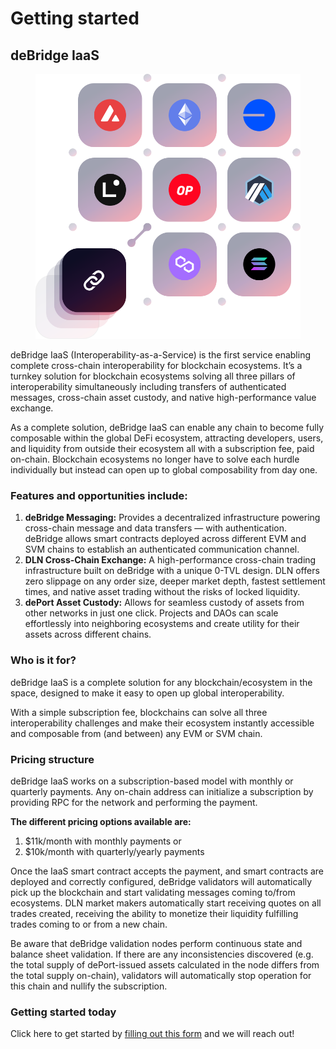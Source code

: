 # Getting started

## deBridge IaaS

<figure><img src="../.gitbook/assets/iaas-head.svg" alt=""><figcaption></figcaption></figure>

deBridge IaaS (Interoperability-as-a-Service) is the first service enabling complete cross-chain interoperability for blockchain ecosystems. It’s a turnkey solution for blockchain ecosystems solving all three pillars of interoperability simultaneously including transfers of authenticated messages, cross-chain asset custody, and native high-performance value exchange.&#x20;

As a complete solution, deBridge IaaS can enable any chain to become fully composable within the global DeFi ecosystem, attracting developers, users, and liquidity from outside their ecosystem all with a subscription fee, paid on-chain. Blockchain ecosystems no longer have to solve each hurdle individually but instead can open up to global composability from day one.

### Features and opportunities include:

1. **deBridge Messaging:** Provides a decentralized infrastructure powering cross-chain message and data transfers — with authentication. deBridge allows smart contracts deployed across different EVM and SVM chains to establish an authenticated communication channel.
2. **DLN Cross-Chain Exchange:** A high-performance cross-chain trading infrastructure built on deBridge with a unique 0-TVL design. DLN offers zero slippage on any order size, deeper market depth, fastest settlement times, and native asset trading without the risks of locked liquidity.
3. **dePort Asset Custody:** Allows for seamless custody of assets from other networks in just one click. Projects and DAOs can scale effortlessly into neighboring ecosystems and create utility for their assets across different chains.

### Who is it for?

deBridge IaaS is a complete solution for any blockchain/ecosystem in the space, designed to make it easy to open up global interoperability.&#x20;

With a simple subscription fee, blockchains can solve all three interoperability challenges and make their ecosystem instantly accessible and composable from (and between) any EVM or SVM chain.&#x20;

### Pricing structure

deBridge IaaS works on a subscription-based model with monthly or quarterly payments. Any on-chain address can initialize a subscription by providing RPC for the network and performing the payment.

**The different pricing options available are:**

1. $11k/month with monthly payments or
2. $10k/month with quarterly/yearly payments

Once the IaaS smart contract accepts the payment, and smart contracts are deployed and correctly configured, deBridge validators will automatically pick up the blockchain and start validating messages coming to/from ecosystems. DLN market makers automatically start receiving quotes on all trades created, receiving the ability to monetize their liquidity fulfilling trades coming to or from a new chain.&#x20;

Be aware that deBridge validation nodes perform continuous state and balance sheet validation. If there are any inconsistencies discovered (e.g. the total supply of dePort-issued assets calculated in the node differs from the total supply on-chain), validators will automatically stop operation for this chain and nullify the subscription.

### Getting started today

Click here to get started by [filling out this form](https://forms.gle/U7NJqaUQmHE3ymDF6) and we will reach out!
